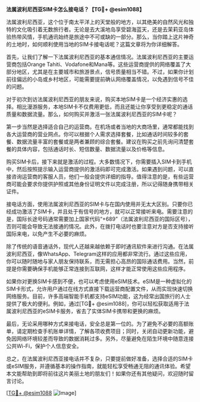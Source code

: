 **法属波利尼西亚SIM卡怎么接电话？【TG💪+ @esim1088】**

法属波利尼西亚，这个位于南太平洋上的天堂般的地方，以其绝美的自然风光和独特的文化吸引着无数旅行者。无论是去大溪地岛享受碧海蓝天，还是去茉莉亚岛体验热带风情，手机通讯始终是旅途中不可或缺的一部分。那么，当你踏上这片神奇的土地时，如何顺利使用当地的SIM卡接电话呢？这篇文章将为你详细解答。

首先，让我们了解一下法属波利尼西亚的基本通信情况。法属波利尼西亚的主要运营商包括Orange Tahiti、Vodafone和Mana等。这些运营商提供的网络覆盖了大部分地区，尤其是在主要城市和旅游景点，信号质量相当不错。不过，如果你计划前往偏远的小岛或乡村地区，可能需要提前确认网络覆盖情况，以免遇到信号不佳的问题。

对于初次到访法属波利尼西亚的朋友来说，购买本地SIM卡是一个经济实惠的选择。相比漫游服务，本地SIM卡不仅费用更低，而且还能让你享受到更稳定的通话质量和数据流量。那么，如何购买并激活一张法属波利尼西亚的SIM卡呢？

第一步当然是选择适合自己的运营商。在机场或者当地的大商场里，通常都能找到各大运营商的营业网点。你可以根据个人需求选择套餐，比如通话时间较多的套餐、数据流量丰富的套餐或是两者兼顾的综合套餐。建议在购买之前先询问清楚套餐的具体内容，包括通话时长、短信数量、数据流量以及价格等信息。

购买SIM卡后，接下来就是激活的过程。大多数情况下，你需要插入SIM卡到手机中，然后按照提示输入运营商提供的激活码即可完成激活。如果遇到问题，可以直接咨询运营商的客服人员，他们一般会提供详细的指导。值得注意的是，有些运营商可能会要求你提供护照或其他身份证明文件以完成注册，所以记得随身携带相关证件。

接电话方面，使用法属波利尼西亚的SIM卡与在国内使用并无太大区别。只要你已经成功激活了SIM卡，并且处于有信号的地方，就可以正常接听来电。需要注意的是，国际长途号码通常需要加上国家代码“+689”（法属波利尼西亚的国际区号），否则可能会导致无法接通的情况。此外，在拨打电话时也要注意对方是否支持接听国际来电，以免产生不必要的麻烦。

除了传统的语音通话外，现代人还越来越依赖于即时通讯软件来进行沟通。在法属波利尼西亚，像WhatsApp、Telegram这样的应用都非常流行。通过这些应用，你可以随时随地与家人朋友保持联系，而无需担心高昂的国际通话费用。当然，前提是你需要确保手机能够正常连接到互联网，这样才能正常使用这些应用程序。

如果你对更换SIM卡感到不便，也可以考虑使用eSIM技术。eSIM是一种虚拟化的SIM卡形式，允许用户通过在线方式直接下载运营商配置文件，从而实现快速切换网络服务。目前，许多高端智能手机都支持eSIM功能，这为经常出国旅行的人士提供了极大的便利。例如，通过[TG💪+ @esim1088]，你可以轻松获取适用于法属波利尼西亚的eSIM卡服务，省去了实体SIM卡携带和更换的麻烦。

最后，无论采用哪种方式来接电话，安全总是第一位的。为了避免不必要的高额账单，请定期检查手机账单详情，了解各项收费项目；同时，关闭自动更新功能，避免因网络环境较差而导致的数据消耗过多。另外，尽量避免在陌生环境中随意连接公共Wi-Fi，保护个人信息安全。

总之，在法属波利尼西亚接电话并不复杂，只要提前做好准备，选择合适的SIM卡或eSIM服务，并遵循基本的操作指南，就能轻松享受畅通无阻的通讯体验。希望本文能帮助到即将前往这片美丽土地的朋友们！如果你还有其他疑问，欢迎随时留言讨论。

[[TG💪+ @esim1088](https://t.me/s/esim1088) ![Image](https://i.postimg.cc/4NQfJmqS/Snipaste-2025-05-13-00-14-12.png)]